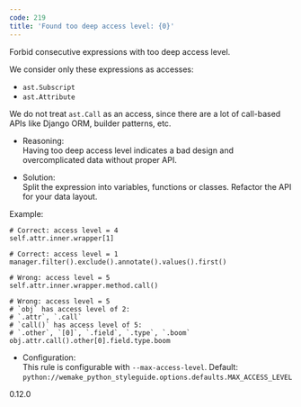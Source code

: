 ```yaml
---
code: 219
title: 'Found too deep access level: {0}'
---
```


Forbid consecutive expressions with too deep access level.

We consider only these expressions as accesses:

  - `ast.Subscript`
  - `ast.Attribute`

We do not treat `ast.Call` as an access, since there are a lot of
call-based APIs like Django ORM, builder patterns, etc.

  - Reasoning:  
    Having too deep access level indicates a bad design and
    overcomplicated data without proper API.

  - Solution:  
    Split the expression into variables, functions or classes. Refactor
    the API for your data layout.

Example:

    # Correct: access level = 4
    self.attr.inner.wrapper[1]
    
    # Correct: access level = 1
    manager.filter().exclude().annotate().values().first()
    
    # Wrong: access level = 5
    self.attr.inner.wrapper.method.call()
    
    # Wrong: access level = 5
    # `obj` has access level of 2:
    # `.attr`, `.call`
    # `call()` has access level of 5:
    # `.other`, `[0]`, `.field`, `.type`, `.boom`
    obj.attr.call().other[0].field.type.boom

  - Configuration:  
    This rule is configurable with `--max-access-level`. Default:
    `python://wemake_python_styleguide.options.defaults.MAX_ACCESS_LEVEL`

<div class="versionadded">

0.12.0

</div>
